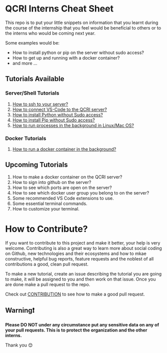 # QCRI Interns Cheat Sheet

This repo is to put your little snippets on information that you learnt during the course of the internship that you feel would be beneficial to others or to the interns who would be coming next year. 

Some examples would be:

* How to install python or pip on the server without sudo access?
* How to get up and running with a docker container?
* and more ...

## Tutorials Available

### Server/Shell Tutorials
1. [How to ssh to your server?](/tutorials/how-to-ssh.md)
2. [How to connect VS-Code to the QCRI server?](/tutorials/connect-vs-code-to-server.md)
3. [How to install Python without Sudo access?](/tutorials/install-python-without-sudo.md)
4. [How to install Pip without Sudo access?](/tutorials/install-pip-without-sudo.md)
5. [How to run processes in the background in Linux/Mac OS?](/tutorials/run-processes-in-background.md)

### Docker Tutorials
1. [How to run a docker container in the background?](/tutorials/run-docker-container-in-background.md)

## Upcoming Tutorials
1. How to make a docker container on the QCRI server?
2. How to sign into github on the server?
3. How to see which ports are open on the server?
4. How to see which docker user group you belong to on the server?
5. Some recommended VS Code extensions to use.
6. Some essential terminal commands.
7. How to customize your terminal. 



# How to Contribute?

If you want to contribute to this project and make it better, your help is very welcome. Contributing is also a great way to learn more about social coding on Github, new technologies and their ecosystems and how to mkae constructive, helpful bug reports, feature requests and the noblest of all contributions a good, clean pull request.

To make a new tutorial, create an issue describing the tutorial you are going to make, it will be assigned to you and then work on that issue. Once you are done make a pull request to the repo.

Check out [CONTRIBUTION](CONTRIBUTION.md) to see how to make a good pull request. 

## Warning:exclamation:

**Please DO NOT under any circumstance put any sensitive data on any of your pull requests. This is to protect the organization and the other interns.**

Thank you :blush:
